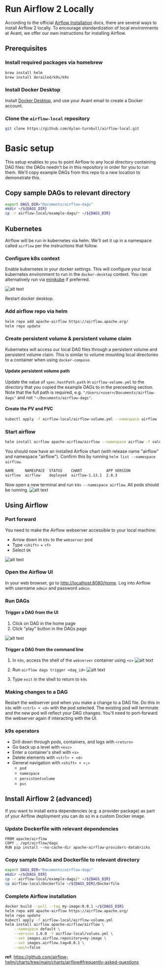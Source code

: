 # Run Airflow 2 Locally

According to the official [Airflow Installation](https://airflow.apache.org/docs/apache-airflow/stable/installation/index.html#) docs, there are several ways to install Airflow 2 locally. To encourage standardization of local environments at Avant, we offer our own instructions for installing Airflow. 

## Prerequisites
### Install required packages via homebrew
```bash
brew install helm
brew install derailed/k9s/k9s
```

### Install Docker Desktop

Install [Docker Desktop](https://www.docker.com/products/docker-desktop/), and use your Avant email to create a Docker account. 

### Clone the `airflow-local` repository

```bash
git clone https://github.com/dylan-turnbull/airflow-local.git
```

# Basic setup
This setup enables to you to point Airflow to any local directory containing DAG files: the DAGs needn't be in this repository in order for you to run them. We'll copy example DAGs from this repo to a new location to demonstrate this.

## Copy sample DAGs to relevant directory

```bash
export DAGS_DIR="Documents/airflow-dags"
mkdir ~/${DAGS_DIR}
cp -r airflow-local/example-dags/* ~/${DAGS_DIR}
```

## Kubernetes
Airflow will be run in kubernetes via helm. We'll set it up in a namespace called `airflow` per the instructions that follow.

### Configure k8s context
Enable kubernetes in your docker settings. This will configure your local kubernetes environment to run in the `docker-desktop` context. You can alternatively run via [minikube](https://minikube.sigs.k8s.io/docs/start/?arch=%2Fmacos%2Fx86-64%2Fstable%2Fbinary+download) if preferred.

![alt text](images/docker-enable-kubernetes.png)

Restart docker desktop.

### Add airflow repo via helm
```bash
helm repo add apache-airflow https://airflow.apache.org/
helm repo update
```

### Create persistent volume & persistent volume claim
Kubernetes will access our local DAG files through a persistent volume and persistent volume claim. This is similar to volume mounting local directories to a container when using `docker-compose`.

#### Update persistent volume path
Update the value of `spec.hostPath.path` in `airflow-volume.yml` to the directory that you copied the example DAGs to in the preceeding section. Note that the full path is required, e.g. `"/Users/<user>/Documents/airflow-dags"` and not `"~/Documents/airflow-dags"`.

#### Create the PV and PVC
```bash
kubectl apply -f airflow-local/airflow-volume.yml --namespace airflow
```

### Start airflow
```bash
helm install airflow apache-airflow/airflow --namespace airflow -f values.yml
```

You should now have an installed Airflow chart (with release name "airflow" and namespace "airflow"). Confirm this by running `helm list --namespace airflow`. 

```bash
NAME     NAMESPACE  STATUS    CHART           APP VERSION
airflow  airflow    deployed  airflow-1.13.1  2.8.3 
```

Now open a new terminal and run `k9s --namespace airflow`. All pods should be running.
![alt text](images/k9s-pods-running.png)

## Using Airflow
### Port forward
You need to make the Airflow webserver accessible to your local machine:

* Arrow down in `k9s` to the `webserver` pod
* Type `<shift>` + `<f>`
* Select `OK`

![alt text](images/port-forward.png)

### Open the Airflow UI
In your web browser, go to [http://localhost:8080/home](http://localhost:8080/home). Log into Airflow with username `admin` and password `admin`.

### Run DAGs
#### Trigger a DAG from the UI

1. Click on DAG in the home page
2. Click "play" button in the DAGs page

![alt text](images/trigger-dag-ui.png)

#### Trigger a DAG from the command line
1. In `k9s`, access the shell of the `webserver` container using `<s>`
![alt text](images/access-webserver-shell.png)

2. Run `airflow dags trigger <dag_id>`
![alt text](images/trigger-dag-cli.png)

3. Type `exit` in the shell to return to `k9s`

### Making changes to a DAG
Restart the webserver pod when you make a change to a DAG file. Do this in `k9s` with `<ctrl> + <d>` with the pod selected. The existing pod will terminate and the new pod will reflect your DAG changes. You'll need to port-forward the webserver again if interacting with the UI.

### k9s operators
* Drill down through pods, containers, and logs with `<return>`
* Go back up a level with `<esc>`
* Enter a container's shell with `<s>`
* Delete elements with `<ctrl> + <d>`
* General navigation with `<shift> + <;>`
    * `pod`
    * `namespace`
    * `persistentvolume`
    * `pvc`

## Install Airflow 2 (advanced)

If you want to install extra dependencies (e.g. a provider package) as part of your Airflow deployment you can do so in a custom Docker image.

### Update Dockerfile with relevant dependencies

```
FROM apache/airflow
COPY . /opt/airflow/dags
RUN pip install --no-cache-dir apache-airflow-providers-databricks
```

### Copy sample DAGs and Dockerfile to relevant directory

```bash
export DAGS_DIR="Documents/airflow-dags"
mkdir ~/${DAGS_DIR}
cp -r airflow-local/example-dags/* ~/${DAGS_DIR}
cp airflow-local/Dockerfile ~/${DAGS_DIR}/Dockerfile
```

### Complete Airflow installation

```bash
docker build --pull --tag my-image:0.0.1 ~/${DAGS_DIR}
helm repo add apache-airflow https://airflow.apache.org/
helm repo update
kubectl apply -f airflow-local/airflow-volume.yml
helm install airflow apache-airflow/airflow \
    --namespace default \
    --version 1.6.0 -f airflow-local/values.yml \
    --set images.airflow.repository=my-image \
    --set images.airflow.tag=0.0.1 \
    --wait=false
```

**ref**: https://github.com/airflow-helm/charts/tree/main/charts/airflow#frequently-asked-questions


